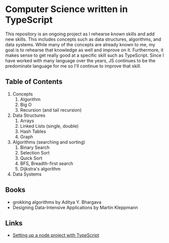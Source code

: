 # Computer Science written in TypeScript

This repository is an ongoing project as I rehearse known skills and add new skills. This includes concepts such as data structures, algorithms, and data systems. While many of the concepts are already known to me, my goal is to rehearse that knowledge as well and improve on it. Furthermore, it makes sense to get really good at a specific skill such as TypeScript. Since I have worked with many language over the years, JS continues to be the predominate language for me so I'll continue to improve that skill.

## Table of Contents

1. Concepts
    1. Algorithm
    2. Big O
    3. Recursion (and tail recursion)
2. Data Structures
    1. Arrays
    2. Linked Lists (single, double)
    3. Hash Tables
    4. Graph
3. Algorithms (searching and sorting)
    1. Binary Search
    2. Selection Sort
    3. Quick Sort
    4. BFS, Breadth-first search
    5. Dijkstra's algorithm
5. Data Systems


## Books

- grokking algorithms by Aditya Y. Bhargava
- Designing Data-Intensive Applications by Martin Kleppmann

## Links

- [Setting up a node project with TypeScript](https://www.digitalocean.com/community/tutorials/setting-up-a-node-project-with-typescript)
